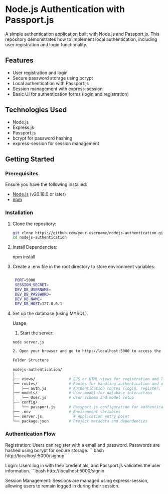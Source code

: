 # Node.js Authentication with Passport.js

A simple authentication application built with Node.js and Passport.js. This repository demonstrates how to implement local authentication, including user registration and login functionality.

## Features

- User registration and login
- Secure password storage using bcrypt
- Local authentication with Passport.js
- Session management with express-session
- Basic UI for authentication forms (login and registration)

## Technologies Used

- Node.js
- Express.js
- Passport.js
- bcrypt for password hashing
- express-session for session management

## Getting Started

### Prerequisites

Ensure you have the following installed:

- [Node.js](https://nodejs.org/) (v20.18.0 or later)
- [npm](https://www.npmjs.com/get-npm)

### Installation

1. Clone the repository:

   ```bash
   git clone https://github.com/your-username/nodejs-authentication.git
   cd nodejs-authentication

2. Install Dependencies:

    npm install


3. Create a .env file in the root directory to store environment variables:
   ```bash

    PORT=5000
    SESSION_SECRET=
    DEV_DB_USERNAME=
    DEV_DB_PASSWORD=
    DEV_DB_NAME=
    DEV_DB_HOST=127.0.0.1

4. Set up the database (using MYSQL).
    
    Usage

    1. Start the server:

    ```bash
    node server.js

    2. Open your browser and go to http://localhost:5000 to access the application.

    Folder Structure
      
    nodejs-authentication/
    │
    ├── views/               # EJS or HTML views for registration and login forms
    ├── routes/              # Routes for handling authentication and user routes
    │   ├── auth.js          # Authentication routes (login, register, logout)
    ├── models/              # User model for database interaction
    │   └── User.js          # User schema and model setup
    ├── config/
    │   └── passport.js      # Passport.js configuration for authentication
    ├── .env                 # Environment variables
    ├── server.js              # Application entry point
    └── package.json         # Project metadata and dependencies


### Authentication Flow
Registration: Users can register with a email and password. Passwords are hashed using bcrypt for secure storage.
    ```bash
    http://localhost:5000/signup

Login: Users log in with their credentials, and Passport.js validates the user information.
    ```bash
    http://localhost:5000/signin

Session Management: Sessions are managed using express-session, allowing users to remain logged in during their session.